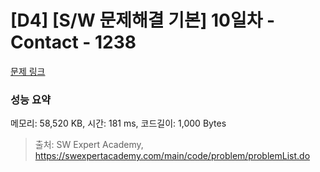 # [D4] [S/W 문제해결 기본] 10일차 - Contact - 1238 

[문제 링크](https://swexpertacademy.com/main/code/problem/problemDetail.do?contestProbId=AV15B1cKAKwCFAYD) 

### 성능 요약

메모리: 58,520 KB, 시간: 181 ms, 코드길이: 1,000 Bytes



> 출처: SW Expert Academy, https://swexpertacademy.com/main/code/problem/problemList.do